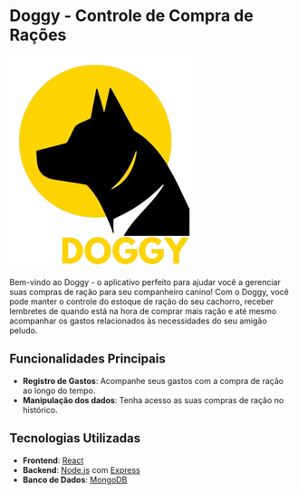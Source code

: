 # Doggy - Controle de Compra de Rações

<img src="/src/components/Header/logo.png">

Bem-vindo ao Doggy - o aplicativo perfeito para ajudar você a gerenciar suas compras de ração para seu companheiro canino! Com o Doggy, você pode manter o controle do estoque de ração do seu cachorro, receber lembretes de quando está na hora de comprar mais ração e até mesmo acompanhar os gastos relacionados às necessidades do seu amigão peludo.

## Funcionalidades Principais

- **Registro de Gastos**: Acompanhe seus gastos com a compra de ração ao longo do tempo.
- **Manipulação dos dados**: Tenha acesso as suas compras de ração no histórico.

## Tecnologias Utilizadas

- **Frontend**: [React](https://react.dev/)
- **Backend**: [Node.js](https://nodejs.org/) com [Express](https://expressjs.com/)
- **Banco de Dados**: [MongoDB](https://www.mongodb.com/)

